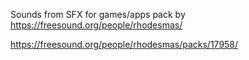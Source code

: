 Sounds from SFX for games/apps pack by https://freesound.org/people/rhodesmas/

https://freesound.org/people/rhodesmas/packs/17958/